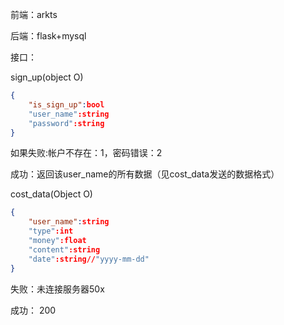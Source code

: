 前端：arkts

后端：flask+mysql

接口：

sign_up(object O)

```json
{
    "is_sign_up":bool
    "user_name":string
    "password":string
}
```

如果失败:帐户不存在：1，密码错误：2

成功：返回该user_name的所有数据（见cost_data发送的数据格式）

cost_data(Object O)

```JSON
{
    "user_name":string
    "type":int
    "money":float
    "content":string
    "date":string//"yyyy-mm-dd"
}
```

失败：未连接服务器50x

成功： 200
